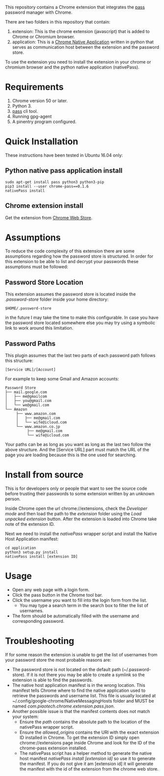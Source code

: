 This repository contains a Chrome extension that integrates the [pass](https://www.passwordstore.org/) password
manager with Chrome.

There are two folders in this repository that contain:

  1. extension: This is the chrome extension (javascript) that is added to Chrome or Chromium
  browser.
  2. application: This is a [Chrome Native
  Application](https://developer.chrome.com/extensions/nativeMessaging#native-messaging-host-location)
  written in python that serves as communication host between the extension and the password store.

To use the extension you need to install the extension in your chrome or chromium browser and the
python native application (nativePass).

# Requirements

 1. Chrome version 50 or later.
 2. Python 3.
 3. [pass](https://www.passwordstore.org/) cli tool.
 4. Running gpg-agent
 5. A pinentry program configured.

# Quick Installation

These instructions have been tested in Ubuntu 16.04 only:

## Python native pass application install

    sudo apt-get install pass python3 python3-pip
    pip3 install --user chrome-pass==0.1.6
    nativePass install

## Chrome extension install

Get the extension from [Chrome Web Store](https://chrome.google.com/webstore/detail/chrome-pass-zx2c4/oblajhnjmknenodebpekmkliopipoolo).

# Assumptions

To reduce the code complexity of this extension there are some assumptions regarding how the password store is structured.
In order for this extension to be able to list and decrypt your passwords these assumptions must be followed:

## Password Store Location

This extension assumes the password store is located inside the *.password-store* folder inside your home directory:

    $HOME/.password-store

in the future I may take the time to make this configurable. In case you have the password
store located somewhere else you may try using a symbolic link to work around this
limitation.

## Password Paths

This plugin assumes that the last two parts of each password path follows this structure:

    [Service URL]/[Account]

For example to keep some Gmail and Amazon accounts:

```
Password Store
├── mail.google.com
│   ├── me@gmailcom 
│   ├── you@gmail.com
│   └── we@gmail.com
└── Amazon
     ├── www.amazon.com
     │   ├── me@gmail.com
     │   └── wife@icloud.com
     └── www.amazon.co.jp
          ├── me@gmail.com
          └── wife@icloud.com
```

Your paths can be as long as you want as long as the last two follow the above structure. And the [Service URL] part must match the URL of the page you are loading because this is the one used for searching.

# Install from source

This is for developers only or people that want to see the source code before trusting their passwords to some
extension written by an unknown person.

Inside Chrome open the url chrome://extensions, check the *Developer mode* and then load the path to the
*extension* folder using the *Load unpacked extension* button. After the extension is loaded into Chrome
take note of the extension ID.

Next we need to install the *nativePass* wrapper script and install the Native Host Application manifest:

    cd application
    python3 setup.py install
    nativePass install [extension ID]

# Usage

 - Open any web page with a login form.
 - Click the pass button in the Chrome tool bar.
 - Click the username you want to fill into the login form from the list.
   - You may type a search term in the search box to filter the list of usernames.
 - The form should be automatically filled with the username and corresponding password.

# Troubleshooting

If for some reason the extension is unable to get the list of usernames from your password store the most probable reasons are:

 - The password store is not located on the default path (~/.password-store). If it is not there you may be able to create a
   symlink so the extension is able to find the passwords.
 - The native host application manifest is in the wrong location. This manifest tells Chrome where to find the native application used
   to retrieve the passwords and username list. This file is usually located at ~/.config/google-chrome/NativeMessagingHosts folder and
   MUST be named *com.piaotech.chrome.extension.pass.json*.
 - Another possible issue is that the manifest contents does not match your system:
   - Ensure the *path* contains the absolute path to the location of the nativePass wrapper script.
   - Ensure the *allowed_origins* contains the URI with the exact extension ID installed in Chrome. To get the extension ID simply
     open chrome://extensions page inside Chrome and look for the ID of the chrome-pass extension installed.
   - The nativePass script has a helper method to generate the native host manifest *nativePass install [extension id]* so use it
     to generate the manifest. If you do not give it am [extension id] it will generate the manifest with the id of the extension
     from the chrome web store.

